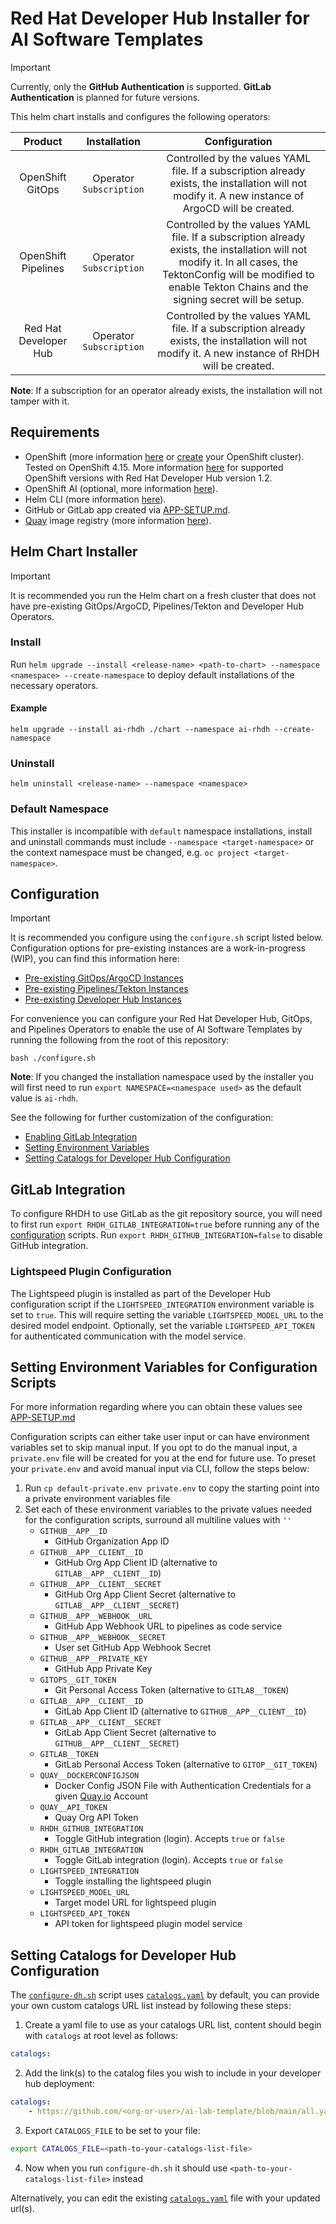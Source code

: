 # Red Hat Developer Hub Installer for AI Software Templates

> [!IMPORTANT] 
> Currently, only the **GitHub Authentication** is supported. **GitLab Authentication** is planned for future versions.

This helm chart installs and configures the following operators:

|       Product       |      Installation       |                                                                                                      Configuration                                                                                                       |
| :-----------------: | :---------------------: | :----------------------------------------------------------------------------------------------------------------------------------------------------------------------------------------------------------------------: |
|  OpenShift GitOps   | Operator `Subscription` |                                    Controlled by the values YAML file. If a subscription already exists, the installation will not modify it. A new instance of ArgoCD will be created.                                     |
| OpenShift Pipelines | Operator `Subscription` | Controlled by the values YAML file. If a subscription already exists, the installation will not modify it. In all cases, the TektonConfig will be modified to enable Tekton Chains and the signing secret will be setup. |
| Red Hat Developer Hub | Operator `Subscription` | Controlled by the values YAML file. If a subscription already exists, the installation will not modify it. A new instance of RHDH will be created. |

**Note**: If a subscription for an operator already exists, the installation will not tamper with it.

## Requirements

- OpenShift (more information [here](https://www.redhat.com/en/technologies/cloud-computing/openshift) or [create](https://console.redhat.com/openshift/create) your OpenShift cluster). Tested on OpenShift 4.15. More information [here](https://access.redhat.com/support/policy/updates/developerhub) for supported OpenShift versions with Red Hat Developer Hub version 1.2.
- OpenShift AI (optional, more information [here](https://www.redhat.com/en/technologies/cloud-computing/openshift/openshift-ai)).
- Helm CLI (more information [here](https://helm.sh/docs/intro/install/)).
- GitHub or GitLab app created via [APP-SETUP.md](./docs/APP-SETUP.md).
- [Quay](https://quay.io/) image registry (more information [here](./docs/APP-SETUP.md#quay-setup)).

## Helm Chart Installer

> [!IMPORTANT]
> It is recommended you run the Helm chart on a fresh cluster that does not have pre-existing GitOps/ArgoCD, Pipelines/Tekton and Developer Hub Operators.

### Install

Run `helm upgrade --install <release-name> <path-to-chart> --namespace <namespace> --create-namespace` to deploy default installations of the necessary operators.

#### Example

`helm upgrade --install ai-rhdh ./chart --namespace ai-rhdh --create-namespace`

### Uninstall

`helm uninstall <release-name> --namespace <namespace>`

### Default Namespace

This installer is incompatible with `default` namespace installations, install and uninstall commands must include `--namespace <target-namespace>` or the context namespace must be changed, e.g. `oc project <target-namespace>`.

## Configuration

> [!IMPORTANT] 
> It is recommended you configure using the `configure.sh` script listed below. Configuration options for pre-existing instances are a work-in-progress (WIP), you can find this information here:
>- [Pre-existing GitOps/ArgoCD Instances](./docs/GITOPS-CONFIG.md)
>- [Pre-existing Pipelines/Tekton Instances](./docs/PIPELINES-CONFIG.md)
>- [Pre-existing Developer Hub Instances](./docs/RHDH-CONFIG.md)

For convenience you can configure your Red Hat Developer Hub, GitOps, and Pipelines Operators to enable the use of AI Software Templates by running the following from the root of this repository:

`bash ./configure.sh`

**Note**: If you changed the installation namespace used by the installer you will first need to run `export NAMESPACE=<namespace used>` as the default value is `ai-rhdh`.

See the following for further customization of the configuration:

- [Enabling GitLab Integration](#gitlab-integration)
- [Setting Environment Variables](#setting-environment-variables-for-configuration-scripts)
- [Setting Catalogs for Developer Hub Configuration](#setting-catalogs-for-developer-hub-configuration)

## GitLab Integration

To configure RHDH to use GitLab as the git repository source, you will need to first run `export RHDH_GITLAB_INTEGRATION=true` before running any of the [configuration](#configuration) scripts. Run `export RHDH_GITHUB_INTEGRATION=false` to disable GitHub integration.

### Lightspeed Plugin Configuration

The Lightspeed plugin is installed as part of the Developer Hub configuration script if the `LIGHTSPEED_INTEGRATION` environment variable is set to `true`. This will require setting the variable `LIGHTSPEED_MODEL_URL` to the desired model endpoint. Optionally, set the variable `LIGHTSPEED_API_TOKEN` for authenticated communication with the model service.

## Setting Environment Variables for Configuration Scripts

For more information regarding where you can obtain these values see [APP-SETUP.md](./docs/APP-SETUP.md)

Configuration scripts can either take user input or can have environment variables set to skip manual input. If you opt to do the manual input, a `private.env` file will be created for you at the end for future use. To preset your `private.env` and avoid manual input via CLI, follow the steps below:

1. Run `cp default-private.env private.env` to copy the starting point into a private environment variables file
2. Set each of these environment variables to the private values needed for the configuration scripts, surround all multiline values with `''`
    - `GITHUB__APP__ID`
        - GitHub Organization App ID
    - `GITHUB__APP__CLIENT__ID`
        - GitHub Org App Client ID (alternative to `GITLAB__APP__CLIENT__ID`)
    - `GITHUB__APP__CLIENT__SECRET`
        - GitHub Org App Client Secret (alternative to `GITLAB__APP__CLIENT__SECRET`)
    - `GITHUB__APP__WEBHOOK__URL`
        - GitHub App Webhook URL to pipelines as code service
    - `GITHUB__APP__WEBHOOK__SECRET`
        - User set GitHub App Webhook Secret
    - `GITHUB__APP__PRIVATE_KEY`
        - GitHub App Private Key
    - `GITOPS__GIT_TOKEN`
        - Git Personal Access Token (alternative to `GITLAB__TOKEN`)
    - `GITLAB__APP__CLIENT__ID`
        - GitLab App Client ID (alternative to `GITHUB__APP__CLIENT__ID`)
    - `GITLAB__APP__CLIENT__SECRET`
        - GitLab App Client Secret (alternative to `GITHUB__APP__CLIENT__SECRET`)
    - `GITLAB__TOKEN`
        - GitLab Personal Access Token (alternative to `GITOP__GIT_TOKEN`)
    - `QUAY__DOCKERCONFIGJSON`
        - Docker Config JSON File with Authentication Credentials for a given [Quay.io](https://quay.io) Account
    - `QUAY__API_TOKEN`
        - Quay Org API Token
    - `RHDH_GITHUB_INTEGRATION`
        - Toggle GitHub integration (login). Accepts `true` or `false`
    - `RHDH_GITLAB_INTEGRATION`
        - Toggle GitLab integration (login). Accepts `true` or `false`
    - `LIGHTSPEED_INTEGRATION`
        - Toggle installing the lightspeed plugin
    - `LIGHTSPEED_MODEL_URL`
        - Target model URL for lightspeed plugin
    - `LIGHTSPEED_API_TOKEN`
        - API token for lightspeed plugin model service

## Setting Catalogs for Developer Hub Configuration

The [`configure-dh.sh`](./scripts/configure-dh.sh) script uses [`catalogs.yaml`](catalogs.yaml) by default, you can provide your own custom catalogs URL list instead by following these steps:
1. Create a yaml file to use as your catalogs URL list, content should begin with `catalogs` at root level as follows:
```yaml
catalogs:
```
2. Add the link(s) to the catalog files you wish to include in your developer hub deployment:
```yaml
catalogs:
    - https://github.com/<org-or-user>/ai-lab-template/blob/main/all.yaml
```
3. Export `CATALOGS_FILE` to be set to your file:
```sh
export CATALOGS_FILE=<path-to-your-catalogs-list-file>
```
4. Now when you run `configure-dh.sh` it should use `<path-to-your-catalogs-list-file>` instead

Alternatively, you can edit the existing [`catalogs.yaml`](catalogs.yaml) file with your updated url(s).